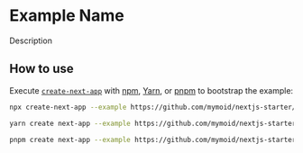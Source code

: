 # Example Name

Description

## How to use

Execute [`create-next-app`](https://github.com/vercel/next.js/tree/canary/packages/create-next-app) with [npm](https://docs.npmjs.com/cli/init), [Yarn](https://yarnpkg.com/lang/en/docs/cli/create/), or [pnpm](https://pnpm.io) to bootstrap the example:

```bash
npx create-next-app --example https://github.com/mymoid/nextjs-starter/tree/<BRANCH_NAME> <DIRECTORY_NAME>
```

```bash
yarn create next-app --example https://github.com/mymoid/nextjs-starter/tree/<BRANCH_NAME> <DIRECTORY_NAME>
```

```bash
pnpm create next-app --example https://github.com/mymoid/nextjs-starter/tree/<BRANCH_NAME> <DIRECTORY_NAME>
```

